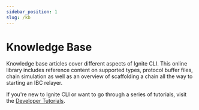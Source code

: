 ```yaml
---
sidebar_position: 1
slug: /kb
---
```


# Knowledge Base

Knowledge base articles cover different aspects of Ignite CLI. This online library includes reference content on supported types, protocol buffer files, chain simulation as well as an overview of scaffolding a chain all the way to starting an IBC relayer.

If you're new to Ignite CLI or want to go through a series of tutorials, visit the [Developer Tutorials](/guide).
